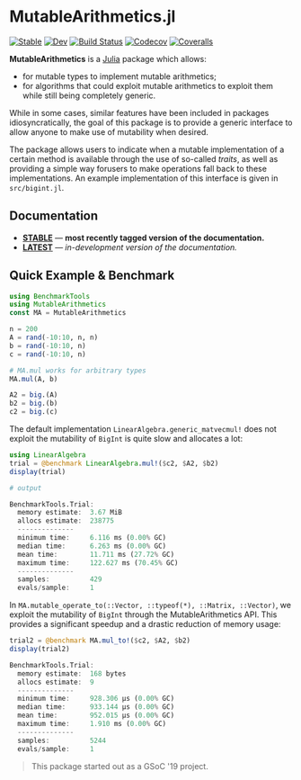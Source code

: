 # MutableArithmetics.jl

[![Stable][docs-stable-img]][docs-stable-url]
[![Dev][docs-latest-img]][docs-latest-url]
[![Build Status](https://travis-ci.com/JuliaOpt/MutableArithmetics.jl.svg?branch=master)](https://travis-ci.com/JuliaOpt/MutableArithmetics.jl)
[![Codecov](https://codecov.io/gh/JuliaOpt/MutableArithmetics.jl/branch/master/graph/badge.svg)](https://codecov.io/gh/JuliaOpt/MutableArithmetics.jl)
[![Coveralls](https://coveralls.io/repos/github/JuliaOpt/MutableArithmetics.jl/badge.svg?branch=master)](https://coveralls.io/github/JuliaOpt/MutableArithmetics.jl?branch=master)

**MutableArithmetics** is a [Julia](http://julialang.org) package which allows:
*   for mutable types to implement mutable arithmetics;
*   for algorithms that could exploit mutable arithmetics to exploit them while still being completely generic.

While in some cases, similar features have been included in packages
idiosyncratically, the goal of this package is to provide a generic interface to
allow anyone to make use of mutability when desired.

The package allows users to indicate when a mutable implementation of a certain
method is available through the use of so-called *traits*, as well as providing
a simple way forusers to make operations fall back to these implementations.
An example implementation of this interface is given in `src/bigint.jl`.

## Documentation

- [**STABLE**][docs-stable-url] &mdash; **most recently tagged version of the documentation.**
- [**LATEST**][docs-latest-url] &mdash; *in-development version of the documentation.*

## Quick Example & Benchmark

```julia
using BenchmarkTools
using MutableArithmetics
const MA = MutableArithmetics

n = 200
A = rand(-10:10, n, n)
b = rand(-10:10, n)
c = rand(-10:10, n)

# MA.mul works for arbitrary types
MA.mul(A, b)

A2 = big.(A)
b2 = big.(b)
c2 = big.(c)
```

The default implementation `LinearAlgebra.generic_matvecmul!` does not exploit
the mutability of `BigInt` is quite slow and allocates a lot:
```julia
using LinearAlgebra
trial = @benchmark LinearAlgebra.mul!($c2, $A2, $b2)
display(trial)

# output

BenchmarkTools.Trial:
  memory estimate:  3.67 MiB
  allocs estimate:  238775
  --------------
  minimum time:     6.116 ms (0.00% GC)
  median time:      6.263 ms (0.00% GC)
  mean time:        11.711 ms (27.72% GC)
  maximum time:     122.627 ms (70.45% GC)
  --------------
  samples:          429
  evals/sample:     1
```

In `MA.mutable_operate_to(::Vector, ::typeof(*), ::Matrix, ::Vector)`, we
exploit the mutability of `BigInt` through the MutableArithmetics API.
This provides a significant speedup and a drastic reduction of memory usage:
```julia
trial2 = @benchmark MA.mul_to!($c2, $A2, $b2)
display(trial2)

BenchmarkTools.Trial:
  memory estimate:  168 bytes
  allocs estimate:  9
  --------------
  minimum time:     928.306 μs (0.00% GC)
  median time:      933.144 μs (0.00% GC)
  mean time:        952.015 μs (0.00% GC)
  maximum time:     1.910 ms (0.00% GC)
  --------------
  samples:          5244
  evals/sample:     1
```

> This package started out as a GSoC '19 project.

[docs-stable-img]: https://img.shields.io/badge/docs-stable-blue.svg
[docs-latest-img]: https://img.shields.io/badge/docs-latest-blue.svg
[docs-stable-url]: https://juliaopt.github.io/MutableArithmetics.jl/stable
[docs-latest-url]: https://juliaopt.github.io/MutableArithmetics.jl/latest
